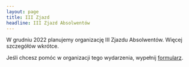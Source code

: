 ```yaml
---
layout: page
title: III Zjazd
headline: III Zjazd Absolwentów
---
```


W grudniu 2022 planujemy organizację III Zjazdu Absolwentów. Więcej szczegółów wkrótce.

Jeśli chcesz pomóc w organizacji tego wydarzenia, wypełnij [formularz](https://forms.gle/iuYcLSRyJH7brYna8).
